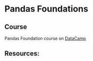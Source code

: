 # Pandas Foundations

## Course

Pandas Foundation course on [DataCamp](https://learn.datacamp.com/courses/pandas-foundations)

## Resources:
